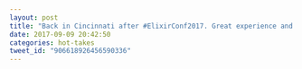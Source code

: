 ```yaml
---
layout: post
title: "Back in Cincinnati after #ElixirConf2017. Great experience and Ohio was well represented!"
date: 2017-09-09 20:42:50
categories: hot-takes
tweet_id: "906618926456590336"
---
```



<!-- Original tweet: https://twitter.com/i/status/906618926456590336 -->